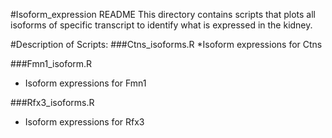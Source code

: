 #Isoform_expression README
This directory contains scripts that plots all isoforms of specific transcript to identify what is expressed in the kidney.

#Description of Scripts:
###Ctns_isoforms.R
*Isoform expressions for Ctns

###Fmn1_isoform.R
* Isoform expressions for Fmn1

###Rfx3_isoforms.R
* Isoform expressions for Rfx3
